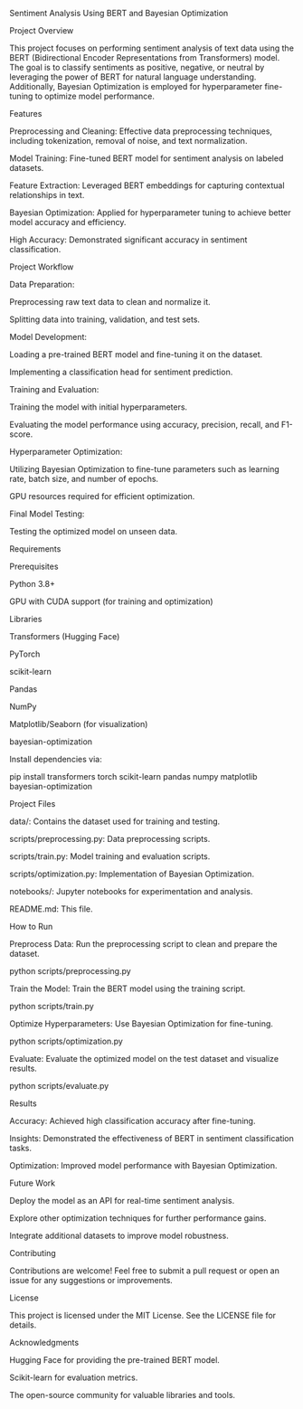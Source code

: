Sentiment Analysis Using BERT and Bayesian Optimization

Project Overview

This project focuses on performing sentiment analysis of text data using the BERT (Bidirectional Encoder Representations from Transformers) model. The goal is to classify sentiments as positive, negative, or neutral by leveraging the power of BERT for natural language understanding. Additionally, Bayesian Optimization is employed for hyperparameter fine-tuning to optimize model performance.

Features

Preprocessing and Cleaning: Effective data preprocessing techniques, including tokenization, removal of noise, and text normalization.

Model Training: Fine-tuned BERT model for sentiment analysis on labeled datasets.

Feature Extraction: Leveraged BERT embeddings for capturing contextual relationships in text.

Bayesian Optimization: Applied for hyperparameter tuning to achieve better model accuracy and efficiency.

High Accuracy: Demonstrated significant accuracy in sentiment classification.

Project Workflow

Data Preparation:

Preprocessing raw text data to clean and normalize it.

Splitting data into training, validation, and test sets.

Model Development:

Loading a pre-trained BERT model and fine-tuning it on the dataset.

Implementing a classification head for sentiment prediction.

Training and Evaluation:

Training the model with initial hyperparameters.

Evaluating the model performance using accuracy, precision, recall, and F1-score.

Hyperparameter Optimization:

Utilizing Bayesian Optimization to fine-tune parameters such as learning rate, batch size, and number of epochs.

GPU resources required for efficient optimization.

Final Model Testing:

Testing the optimized model on unseen data.

Requirements

Prerequisites

Python 3.8+

GPU with CUDA support (for training and optimization)

Libraries

Transformers (Hugging Face)

PyTorch

scikit-learn

Pandas

NumPy

Matplotlib/Seaborn (for visualization)

bayesian-optimization

Install dependencies via:

pip install transformers torch scikit-learn pandas numpy matplotlib bayesian-optimization

Project Files

data/: Contains the dataset used for training and testing.

scripts/preprocessing.py: Data preprocessing scripts.

scripts/train.py: Model training and evaluation scripts.

scripts/optimization.py: Implementation of Bayesian Optimization.

notebooks/: Jupyter notebooks for experimentation and analysis.

README.md: This file.

How to Run

Preprocess Data: Run the preprocessing script to clean and prepare the dataset.

python scripts/preprocessing.py

Train the Model: Train the BERT model using the training script.

python scripts/train.py

Optimize Hyperparameters: Use Bayesian Optimization for fine-tuning.

python scripts/optimization.py

Evaluate: Evaluate the optimized model on the test dataset and visualize results.

python scripts/evaluate.py

Results

Accuracy: Achieved high classification accuracy after fine-tuning.

Insights: Demonstrated the effectiveness of BERT in sentiment classification tasks.

Optimization: Improved model performance with Bayesian Optimization.

Future Work

Deploy the model as an API for real-time sentiment analysis.

Explore other optimization techniques for further performance gains.

Integrate additional datasets to improve model robustness.

Contributing

Contributions are welcome! Feel free to submit a pull request or open an issue for any suggestions or improvements.

License

This project is licensed under the MIT License. See the LICENSE file for details.

Acknowledgments

Hugging Face for providing the pre-trained BERT model.

Scikit-learn for evaluation metrics.

The open-source community for valuable libraries and tools.


